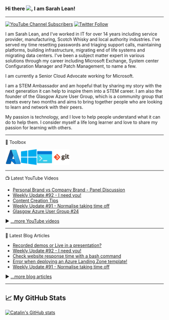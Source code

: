 ### Hi there <img src="https://raw.githubusercontent.com/MartinHeinz/MartinHeinz/master/wave.gif" width="30px">, I am Sarah Lean!

---

[![YouTube Channel Subscribers](https://img.shields.io/youtube/channel/subscribers/UCQ8U53KvEX2JuCe48MxmV3Q?label=People%20subscribed%20to%20my%20YouTube%20channel&style=social)](https://www.youtube.com/techielass?sub_confirmation=1) [![Twitter Follow](https://img.shields.io/twitter/follow/techielass?label=Twitter%20Followers&style=social)](https://twitter.com/intent/follow?screen_name=techielass)

I am Sarah Lean, and I've worked in IT for over 14 years including service provider, manufacturing, Scotch Whisky and local authority industries. I've served my time resetting passwords and triaging support calls, maintaining platforms, building infrastructure, migrating end of life systems and migrating data centers. I've been a subject matter expert in various solutions through my career including Microsoft Exchange, System center Configuration Manager and Patch Management, to name a few.

I am currently a Senior Cloud Advocate working for Microsoft.

I am a STEM Ambassador and am hopeful that by sharing my story with the next generation it can help to inspire them into a STEM career. I am also the founder of the Glasgow Azure User Group, which is a community group that meets every two months and aims to bring together people who are looking to learn and network with their peers.

My passion is technology, and I love to help people understand what it can do to help them. I consider myself a life long learner and love to share my passion for learning with others.

---

🧰 Toolbox

<img src="https://github.com/weeyin83/weeyin83/blob/main/icons/azure.jpg" alt="Azure" width="50" height="50"/><img src="https://github.com/weeyin83/weeyin83/blob/main/icons/windows-logo.png" alt="Microsoft Windows" width="50" height="50"/><img src="https://github.com/weeyin83/weeyin83/blob/main/icons/powershell.svg" alt="PowerShell" width="50" height="50"/> <img src="https://github.com/devicons/devicon/blob/master/icons/git/git-original-wordmark.svg" alt="Git" width="50" height="50"/>

---
📺 Latest YouTube Videos
<!-- YOUTUBE-VIDEOS-LIST:START -->
- [Personal Brand vs Company Brand - Panel Discussion](https://www.youtube.com/watch?v=JeCzPi-cREU)
- [Weekly Update #92 - I need you!](https://www.youtube.com/watch?v=DP4-UAD9BsY)
- [Content Creation Tips](https://www.youtube.com/watch?v=yaP5R5P9YX8)
- [Weekly Update #91 - Normalise taking time off](https://www.youtube.com/watch?v=RNlR2a_5Uk4)
- [Glasgow Azure User Group #24](https://www.youtube.com/watch?v=pjtabPyn-C4)
<!-- YOUTUBE-VIDEOS-LIST:END -->

 ▶ [...more YouTube videos](https://www.youtube.com/channel/techielass?sub_confirmation=1)

---

📘 Latest Blog Articles

<!-- BLOG-POST-LIST:START -->
- [Recorded demos or Live in a presentation?](https://www.techielass.com/recorded-demos-or-live-in-a-presentation/)
- [Weekly Update #92 - I need you!](https://www.techielass.com/weekly-update-92/)
- [Check website response time with a bash command](https://www.techielass.com/check-website-response-time-with-a-bash-command/)
- [Error when deploying an Azure Landing Zone template!](https://www.techielass.com/error-when-deploying-an-azure-landing-zone-template/)
- [Weekly Update #91 - Normalise taking time off](https://www.techielass.com/weekly-update-91/)
<!-- BLOG-POST-LIST:END -->

▶ [...more blog articles](https://www.techielass.com)

---

## &#x1f4c8; My GitHub Stats

[![Catalin's GitHub stats](https://github-readme-stats.vercel.app/api?username=weeyin83&theme=radical)](https://github.com/anuraghazra/github-readme-stats)
